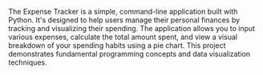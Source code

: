 The Expense Tracker is a simple, command-line application built with Python. It's designed to help users manage their personal finances by tracking and visualizing their spending. The application allows you to input various expenses, calculate the total amount spent, and view a visual breakdown of your spending habits using a pie chart. This project demonstrates fundamental programming concepts and data visualization techniques.
